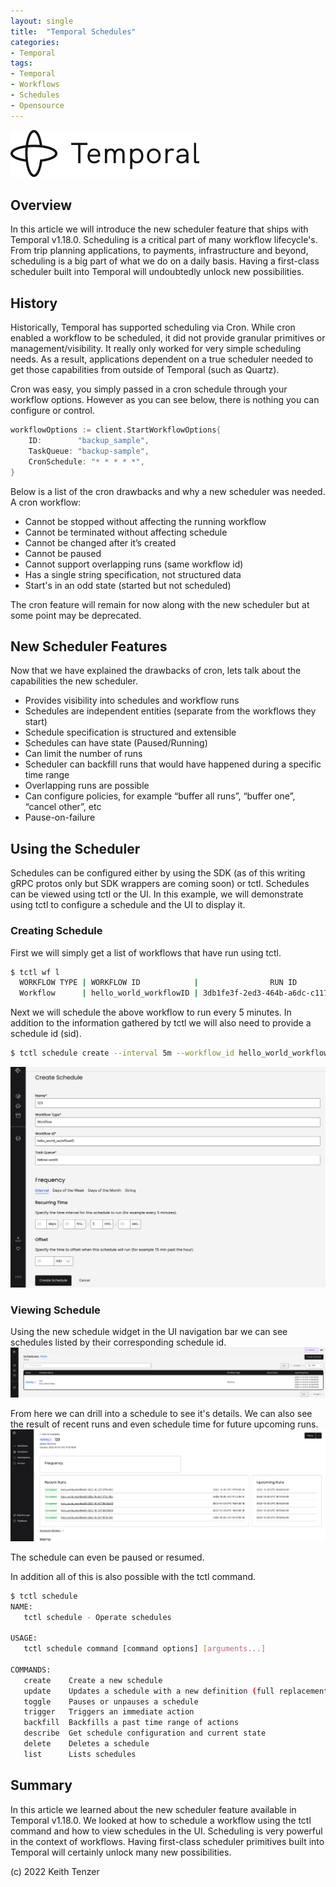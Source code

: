 ```yaml
--- 
layout: single
title:  "Temporal Schedules"
categories:
- Temporal
tags:
- Temporal
- Workflows
- Schedules
- Opensource
---
```


![Temporal](/assets/2022-08-15/logo-temporal-with-copy.svg)
## Overview
In this article we will introduce the new scheduler feature that ships with Temporal v1.18.0. Scheduling is a critical part of many workflow lifecycle's. From trip planning applications, to payments, infrastructure and beyond, scheduling is a big part of what we do on a daily basis. Having a first-class scheduler built into Temporal will undoubtedly unlock new possibilities.

## History
Historically, Temporal has supported scheduling via Cron. While cron enabled a workflow to be scheduled, it did not provide granular primitives or management/visibility. It really only worked for very simple scheduling needs. As a result, applications dependent on a true scheduler needed to get those capabilities from outside of Temporal (such as Quartz). 

Cron was easy, you simply passed in a cron schedule through your workflow options. However as you can see below, there is nothing you can configure or control.
```go
workflowOptions := client.StartWorkflowOptions{
	ID:        "backup_sample",
	TaskQueue: "backup-sample",
	CronSchedule: "* * * * *",        
}
```    

Below is a list of the cron drawbacks and why a new scheduler was needed. 
A cron workflow:
- Cannot be stopped without affecting the running workflow
- Cannot be terminated without affecting schedule
- Cannot be changed after it’s created
- Cannot be paused
- Cannot support overlapping runs (same workflow id)
- Has a single string specification, not structured data
- Start's in an odd state (started but not scheduled)

The cron feature will remain for now along with the new scheduler but at some point may be deprecated.

## New Scheduler Features
Now that we have explained the drawbacks of cron, lets talk about the capabilities the new scheduler.

- Provides visibility into schedules and workflow runs
- Schedules are independent entities (separate from the workflows they start)
- Schedule specification is structured and extensible
- Schedules can have state (Paused/Running)
- Can limit the number of runs
- Scheduler can backfill runs that would have happened during a specific time range
- Overlapping runs are possible
- Can configure policies, for example “buffer all runs”, “buffer one”, “cancel other”, etc
- Pause-on-failure

## Using the Scheduler
Schedules can be configured either by using the SDK (as of this writing gRPC protos only but SDK wrappers are coming soon) or tctl. Schedules can be viewed using tctl or the UI. In this example, we will demonstrate using tctl to configure a schedule and the UI to display it.

### Creating Schedule
First we will simply get a list of workflows that have run using tctl.

```bash
$ tctl wf l
  WORKFLOW TYPE | WORKFLOW ID            |                RUN ID                |  TASK QUEUE   | START TIME | EXECUTION TIME | END TIME  
  Workflow      | hello_world_workflowID | 3db1fe3f-2ed3-464b-a6dc-c117783bd262 | hello-world   | 17:01:48   | 17:01:48       | 17:01:48
```

Next we will schedule the above workflow to run every 5 minutes. In addition to the information gathered by tctl we will also need to provide a schedule id (sid).

```bash
$ tctl schedule create --interval 5m --workflow_id hello_world_workflowID --taskqueue hello-world  --workflow_type Workflow --sid 123
```

![Create Schedule](/assets/2022-10-20/create-schedule.png)

### Viewing Schedule
Using the new schedule widget in the UI navigation bar we can see schedules listed by their corresponding schedule id.
![View of Schedules](/assets/2022-10-20/view-schedule.png)

From here we can drill into a schedule to see it's details. We can also see the result of recent runs and even schedule time for future upcoming runs.
![View of Schedule](/assets/2022-10-20/schedule-details.png)

The schedule can even be paused or resumed. 

In addition all of this is also possible with the tctl command.
```bash
$ tctl schedule
NAME:
   tctl schedule - Operate schedules

USAGE:
   tctl schedule command [command options] [arguments...]

COMMANDS:
   create    Create a new schedule
   update    Updates a schedule with a new definition (full replacement, not patch)
   toggle    Pauses or unpauses a schedule
   trigger   Triggers an immediate action
   backfill  Backfills a past time range of actions
   describe  Get schedule configuration and current state
   delete    Deletes a schedule
   list      Lists schedules
```  

## Summary
In this article we learned about the new scheduler feature available in Temporal v1.18.0. We looked at how to schedule a workflow using the tctl command and how to view schedules in the UI. Scheduling is very powerful in the context of workflows. Having first-class scheduler primitives built into Temporal will certainly unlock many new possibilities.

(c) 2022 Keith Tenzer




